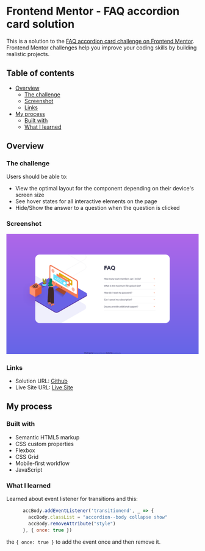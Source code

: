 # Frontend Mentor - FAQ accordion card solution

This is a solution to the [FAQ accordion card challenge on Frontend Mentor](https://www.frontendmentor.io/challenges/faq-accordion-card-XlyjD0Oam). Frontend Mentor challenges help you improve your coding skills by building realistic projects. 

## Table of contents

- [Overview](#overview)
  - [The challenge](#the-challenge)
  - [Screenshot](#screenshot)
  - [Links](#links)
- [My process](#my-process)
  - [Built with](#built-with)
  - [What I learned](#what-i-learned)

## Overview

### The challenge

Users should be able to:

- View the optimal layout for the component depending on their device's screen size
- See hover states for all interactive elements on the page
- Hide/Show the answer to a question when the question is clicked

### Screenshot

![](./screenshot.png)

### Links

- Solution URL: [Github](https://github.com/purplesunk/faq-accordion-card-main)
- Live Site URL: [Live Site](https://purplesunk.github.io/faq-accordion-card-main/)

## My process

### Built with

- Semantic HTML5 markup
- CSS custom properties
- Flexbox
- CSS Grid
- Mobile-first workflow
- JavaScript

### What I learned

Learned about event listener for transitions and this:

```js
      accBody.addEventListener('transitionend', _ => { 
        accBody.classList = "accordion--body collapse show" 
        accBody.removeAttribute("style")
      }, { once: true })
```

the `{ once: true }` to add the event once and then remove it.
